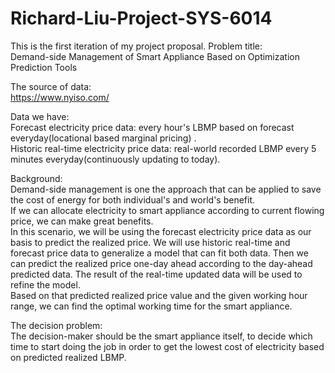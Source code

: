 # Richard-Liu-Project-SYS-6014
This is the first iteration of my project proposal.
Problem title:   
Demand-side Management of Smart Appliance Based on Optimization Prediction Tools

The source of data:  
https://www.nyiso.com/  

Data we have:  
Forecast electricity price data: every hour's LBMP based on forecast everyday(locational based marginal pricing) .   
Historic real-time electricity price data: real-world recorded LBMP every 5 minutes everyday(continuously updating to today).

Background:   
Demand-side management is one the approach that can be applied to save the cost of energy for both individual's and world's benefit.  
If we can allocate electricity to smart appliance according to current flowing price, we can make great benefits.  
In this scenario, we will be using the forecast electricity price data as our basis to predict the realized price. We will use historic real-time and forecast price data to generalize a model that can fit both data. Then we can predict the realized price one-day ahead according to the day-ahead predicted data. The result of the real-time updated data will be used to refine the model.  
Based on that predicted realized price value and the given working hour range, we can find the optimal working time for the smart appliance.

The decision problem:  
The decision-maker should be the smart appliance itself, to decide which time to start doing the job in order to get the lowest cost of electricity based on predicted realized LBMP.
